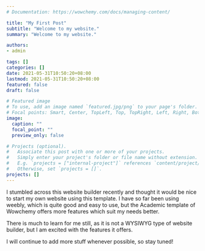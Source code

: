 ```yaml
---
# Documentation: https://wowchemy.com/docs/managing-content/

title: "My First Post"
subtitle: "Welcome to my website."
summary: "Welcome to my website."

authors: 
- admin

tags: []
categories: []
date: 2021-05-31T10:50:20+08:00
lastmod: 2021-05-31T10:50:20+08:00
featured: false
draft: false

# Featured image
# To use, add an image named `featured.jpg/png` to your page's folder.
# Focal points: Smart, Center, TopLeft, Top, TopRight, Left, Right, BottomLeft, Bottom, BottomRight.
image:
  caption: ""
  focal_point: ""
  preview_only: false

# Projects (optional).
#   Associate this post with one or more of your projects.
#   Simply enter your project's folder or file name without extension.
#   E.g. `projects = ["internal-project"]` references `content/project/deep-learning/index.md`.
#   Otherwise, set `projects = []`.
projects: []
---
```


I stumbled across this website builder recently and thought it would be nice to start my own website using this template. I have so far been using weebly, which is quite good and easy to use, but the Academic template of Wowchemy offers more features which suit my needs better. 

There is much to learn for me still, as it is not a WYSIWYG type of website builder, but I am excited with the features it offers. 

I will continue to add more stuff whenever possible, so stay tuned!
